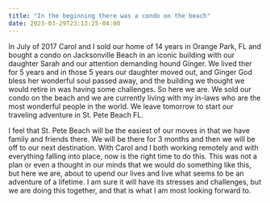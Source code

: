 ```yaml
---
title: "In the beginning there was a condo on the beach"
date: 2023-03-29T23:13:25-04:00
---
```


In July of 2017 Carol and I sold our home of 14 years in Orange Park, FL and bought a condo on Jacksonville Beach in an iconic building with our daughter Sarah and our attention demanding hound Ginger. We lived ther for 5 years and in those 5 years our daughter moved out, and Ginger God bless her wonderful soul passed away, and the building we thought we would retire in was having some challenges. So here we are. We sold our condo on the beach and we are currently living with my in-laws who are the most wonderful people in the world. We leave tomorrow to start our traveling adventure in St. Pete Beach FL.

I feel that St. Pete Beach will be the easiest of our moves in that we have family and friends there. We will be there for 3 months and then we will be off to our next destination. With Carol and I both working remotely and with everything falling into place, now is the right time to do this. This was not a plan or even a thought in our minds that we would do something like this, but here we are, about to upend our lives and live what seems to be an adventure of a lifetime. I am sure it will have its stresses and challenges, but we are doing this together, and that is what I am most looking forward to.
